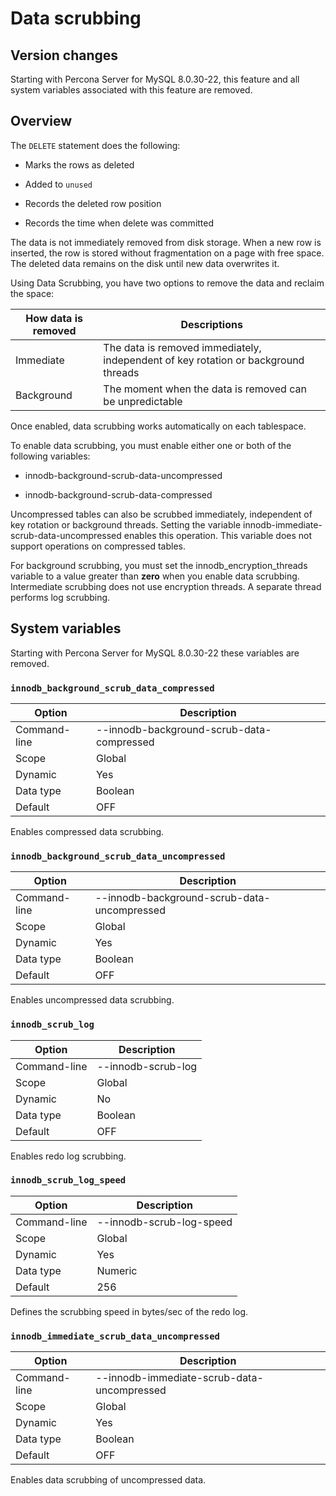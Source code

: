 # Data scrubbing

## Version changes

Starting with Percona Server for MySQL 8.0.30-22, this feature and all system variables associated with this feature are removed.

## Overview

The `DELETE` statement does the following:

* Marks the rows as deleted

* Added to `unused`

* Records the deleted row position

* Records the time when delete was committed

The data is not immediately removed from disk storage. When a new row is inserted, the row is stored without fragmentation on a page with free space. The deleted data remains on the disk until new data overwrites it.

Using Data Scrubbing, you have two options to remove the data and reclaim the space:

| How data is removed | Descriptions                                                                       |
|---------------------|------------------------------------------------------------------------------------|
| Immediate           | The data is removed immediately, independent of key rotation or background threads |
| Background          | The moment when the data is removed can be unpredictable                           |


Once enabled, data scrubbing works automatically on each tablespace.

To enable data scrubbing, you must enable either one or both of the following variables:

* innodb-background-scrub-data-uncompressed

* innodb-background-scrub-data-compressed

Uncompressed tables can also be scrubbed immediately, independent of key
rotation or background threads. Setting the variable
innodb-immediate-scrub-data-uncompressed enables this operation. This variable does not support operations on compressed tables.

For background scrubbing, you must set the innodb_encryption_threads variable to a value greater than **zero** when you enable data scrubbing. Intermediate scrubbing does not use encryption threads. A separate thread performs log scrubbing.

## System variables

Starting with Percona Server for MySQL 8.0.30-22 these variables are removed.

### `innodb_background_scrub_data_compressed`

| Option       | Description                               |
|--------------|-------------------------------------------|
| Command-line | --innodb-background-scrub-data-compressed |
| Scope        | Global                                    |
| Dynamic      | Yes                                       |
| Data type    | Boolean                                   |
| Default      | OFF                                       |

Enables compressed data scrubbing.

### `innodb_background_scrub_data_uncompressed`

| Option       | Description                                 |
|--------------|---------------------------------------------|
| Command-line | --innodb-background-scrub-data-uncompressed |
| Scope        | Global                                      |
| Dynamic      | Yes                                         |
| Data type    | Boolean                                     |
| Default      | OFF                                         |


Enables uncompressed data scrubbing.

### `innodb_scrub_log`

| Option       | Description        |
|--------------|--------------------|
| Command-line | --innodb-scrub-log |
| Scope        | Global             |
| Dynamic      | No                 |
| Data type    | Boolean            |
| Default      | OFF                |

Enables redo log scrubbing.

### `innodb_scrub_log_speed`

| Option       | Description              |
|--------------|--------------------------|
| Command-line | --innodb-scrub-log-speed |
| Scope        | Global                   |
| Dynamic      | Yes                      |
| Data type    | Numeric                  |
| Default      | 256                      |

Defines the scrubbing speed in bytes/sec of the redo log.

### `innodb_immediate_scrub_data_uncompressed`

| Option       | Description                                |
|--------------|--------------------------------------------|
| Command-line | --innodb-immediate-scrub-data-uncompressed |
| Scope        | Global                                     |
| Dynamic      | Yes                                        |
| Data type    | Boolean                                    |
| Default      | OFF                                        |

Enables data scrubbing of uncompressed data.
